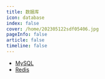 ```yaml
---
title: 数据库
icon: database 
index: false
cover: /home/202305122sdf05406.jpg
pageInfo: false
article: false
timeline: false
---
```

- <HopeIcon icon="mysql"/> [MySQL](1mysql)
- <HopeIcon icon="redis"/> [Redis](2redis)
